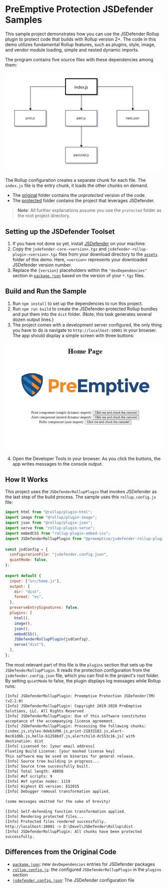 # PreEmptive Protection JSDefender Samples

This sample project demonstrates how you can use the JSDefender Rollup plugin to protect code that builds with Rollup version 2+. The code in this demo utilizes fundamental Rollup features, such as plugins, style, image, and vendor module loading, simple and nested dynamic imports.

The program contains five source files with these dependencies among them:

![image](./docs-images/loadingorder.png)

The Rollup configuration creates a separate chunk for each file. The `index.js` file is the entry chunk, it loads the other chunks on demand.

- The [original](original) folder contains the *unprotected* version of the code.
- The [protected](protected) folder contains the project that leverages JSDefender.

> **Note**: All further explanations assume you use the `protected` folder as the root project directory.

## Setting up the JSDefender Toolset

1. If you have not done so yet, install [JSDefender](https://www.preemptive.com/products/jsdefender/downloads) on your machine.
1. Copy the `jsdefender-core-<version>.tgz` and `jsdefender-rollup-plugin-<version>.tgz` files from your download directory to the [`assets`](protected/assets/) folder of this demo. Here, `<version>` represents your downloaded JSDefender version number.
1. Replace the `{version}` placeholders within the `"devDependencies"` section in [`package.json`](protected/package.json) based on the version of your `*.tgz` files.

## Build and Run the Sample

1. Run `npm install` to set up the dependencies to run this project.
2. Run `npm run build` to create the JSDefender-protected Rollup bundles and put them into the `dist` folder. (Note, this task generates several dozen output lines.)
3. The project comes with a development server configured, the only thing you have to do is navigate to `http://localhost:10001` in your browser. The app should display a simple screen with three buttons:

![image](./docs-images/display.jpg)

4. Open the Developer Tools in your browser. As you click the buttons, the app writes messages to the console output.

## How It Works

This project uses the `JSDefenderRollupPlugin` that invokes JSDefender as the last step of the build process. The sample uses this `rollup.config.js` file:

```javascript
import html from "@rollup/plugin-html";
import image from "@rollup/plugin-image";
import json from "@rollup/plugin-json";
import serve from "rollup-plugin-serve";
import embedCSS from "rollup-plugin-embed-css";
import JSDefenderRollupPlugin from "@preemptive/jsdefender-rollup-plugin";

const jsdConfig = {
  configurationFile: "jsdefender.config.json",
  quietMode: false,
};

export default {
  input: ["src/home.js"],
  output: {
    dir: "dist",
    format: "es",
  },
  preserveEntrySignatures: false,
  plugins: [
    html(),
    image(),
    json(),
    embedCSS(),
    JSDefenderRollupPlugin(jsdConfig),
    serve("dist"),
  ],
};
```

The most relevant part of this file is the `plugins` section that sets up the `JSDefenderRollupPlugin`. It reads the protection configuration from the `jsdefender.config.json` file, which you can find in the project's root folder. By setting `quietMode` to false, the plugin displays log messages while Rollup runs:

```
[Info] JSDefenderRollupPlugin: Preemptive Protection JSDefender(TM) (v2.2.0)
[Info] JSDefenderRollupPlugin: Copyright 2019-2020 PreEmptive Solutions, LLC. All Rights Reserved
[Info] JSDefenderRollupPlugin: Use of this software constitutes acceptance of the accompanying license agreement.
[Info] JSDefenderRollupPlugin: Processing the following chunks: [index.js,styles-0deb3d90.js,print-21833182.js,alert-0ec61d6b.js,hello-b1250bd7.js,alertchild-dc553c16.js] with destination: dist
[Info] Licensed to: [your email address]
Floating Build License: [your masked license key]
This software may be used on binaries for general release.
[Info] Source tree building in progress...
[Info] Source tree successfully built.
[Info] Total length: 48056
[Info] #of scripts: 9
[Info] #of syntax nodes: 1119
[Info] Highest ES version: ES2015
[Info] Debugger removal transformation applied.

(some messages omitted for the sake of brevity)

[Info] Self-defending function transformation applied.
[Info] Rendering protected files...
[Info] Protected files rendered successfully.
http://localhost:10001 -> D:\Devel\JSDefender\Rollup\dist
[Info] JSDefenderRollupPlugin: All chunks have been protected successfully.
```

## Differences from the Original Code

- [`package.json`](protected/package.json): new `devDependencies` entries for JSDefender packages
- [`rollup.config.js`](protected/rollup.config.js): the configured `JSDefenderRollupPlugin` in the `plugins` section
- [`jsdefender.config.json`](protected/jsdefender.config.json): The JSDefender configuration file
